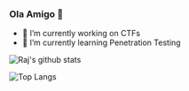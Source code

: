 ### Ola Amigo 👋


- 🔭 I’m currently working on CTFs
- 🌱 I’m currently learning Penetration Testing


![Raj's github stats](https://github-readme-stats.vercel.app/api?username=Rajchowdhury420&count_private=true&show_icons=true&theme=radical)

![Top Langs](https://github-readme-stats.vercel.app/api/top-langs/?username=Rajchowdhury420&layout=compact)
